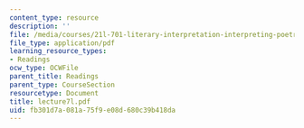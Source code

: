 ```yaml
---
content_type: resource
description: ''
file: /media/courses/21l-701-literary-interpretation-interpreting-poetry-fall-2003/fb301d7a081a75f9e08d680c39b418da_lecture7l.pdf
file_type: application/pdf
learning_resource_types:
- Readings
ocw_type: OCWFile
parent_title: Readings
parent_type: CourseSection
resourcetype: Document
title: lecture7l.pdf
uid: fb301d7a-081a-75f9-e08d-680c39b418da
---
```

